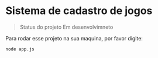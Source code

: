 # Sistema de cadastro de jogos

>Status do projeto Em desenvolvimneto

Para rodar esse projeto na sua maquina, por favor digite:

```
node app.js
```

